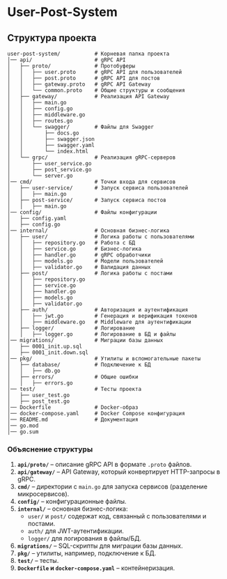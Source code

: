 # User-Post-System

## Структура проекта
```
user-post-system/           # Корневая папка проекта
│── api/                    # gRPC API
│   ├── proto/              # Протобуферы
│   │   ├── user.proto      # gRPC API для пользователей
│   │   ├── post.proto      # gRPC API для постов
│   │   ├── gateway.proto   # gRPC API Gateway
│   │   └── common.proto    # Общие структуры и сообщения
│   ├── gateway/            # Реализация API Gateway
│   │   ├── main.go
│   │   ├── config.go
│   │   ├── middleware.go
│   │   ├── routes.go
│   │   └── swagger/        # Файлы для Swagger
│   │       ├── docs.go
│   │       ├── swagger.json
│   │       ├── swagger.yaml
│   │       └── index.html
│   └── grpc/               # Реализация gRPC-серверов
│       ├── user_service.go
│       ├── post_service.go
│       └── server.go
│── cmd/                    # Точки входа для сервисов
│   ├── user-service/       # Запуск сервиса пользователей
│   │   ├── main.go
│   ├── post-service/       # Запуск сервиса постов
│   │   ├── main.go
│── config/                 # Файлы конфигурации
│   ├── config.yaml
│   ├── config.go
│── internal/               # Основная бизнес-логика
│   ├── user/               # Логика работы с пользователями
│   │   ├── repository.go   # Работа с БД
│   │   ├── service.go      # Бизнес-логика
│   │   ├── handler.go      # gRPC обработчики
│   │   ├── models.go       # Модели пользователей
│   │   ├── validator.go    # Валидация данных
│   ├── post/               # Логика работы с постами
│   │   ├── repository.go
│   │   ├── service.go
│   │   ├── handler.go
│   │   ├── models.go
│   │   ├── validator.go
│   ├── auth/               # Авторизация и аутентификация
│   │   ├── jwt.go          # Генерация и верификация токенов
│   │   ├── middleware.go   # Middleware для аутентификации
│   ├── logger/             # Логирование
│   │   ├── logger.go       # Логирование в БД и файлы
│── migrations/             # Миграции базы данных
│   ├── 0001_init.up.sql
│   ├── 0001_init.down.sql
│── pkg/                    # Утилиты и вспомогательные пакеты
│   ├── database/           # Подключение к БД
│   │   ├── db.go
│   ├── errors/             # Общие ошибки
│   │   ├── errors.go
│── test/                   # Тесты проекта
│   ├── user_test.go
│   ├── post_test.go
│── Dockerfile              # Docker-образ
│── docker-compose.yaml     # Docker Compose конфигурация
│── README.md               # Документация
│── go.mod
│── go.sum
```

### **Объяснение структуры**
1. **`api/proto/`** – описание gRPC API в формате `.proto` файлов.
2. **`api/gateway/`** – API Gateway, который конвертирует HTTP-запросы в gRPC.
3. **`cmd/`** – директории с `main.go` для запуска сервисов (разделение микросервисов).
4. **`config/`** – конфигурационные файлы.
5. **`internal/`** – основная бизнес-логика:
   - `user/` и `post/` содержат код, связанный с пользователями и постами.
   - `auth/` для JWT-аутентификации.
   - `logger/` для логирования в файлы/БД.
6. **`migrations/`** – SQL-скрипты для миграции базы данных.
7. **`pkg/`** – утилиты, например, подключение к БД.
8. **`test/`** – тесты.
9. **`Dockerfile` и `docker-compose.yaml`** – контейнеризация.
